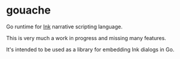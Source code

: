 # gouache

Go runtime for [Ink](https://www.inklestudios.com/ink/)
narrative scripting language.

This is very much a work in progress and missing many features.

It's intended to be used as a library for embedding Ink dialogs in Go.
